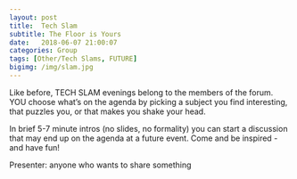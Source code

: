 ```yaml
---
layout: post
title:  Tech Slam
subtitle: The Floor is Yours
date:   2018-06-07 21:00:07
categories: Group
tags: [Other/Tech Slams, FUTURE]
bigimg: /img/slam.jpg
---
```


Like before, TECH SLAM evenings belong to the members of the forum. YOU choose what’s on the agenda by picking a subject you find interesting, that puzzles you, or that makes you shake your head. 

In brief 5-7 minute intros (no slides, no formality) you can start a discussion that may end up on the agenda at a future event. Come and be inspired - and have fun!

Presenter: anyone who wants to share something 

